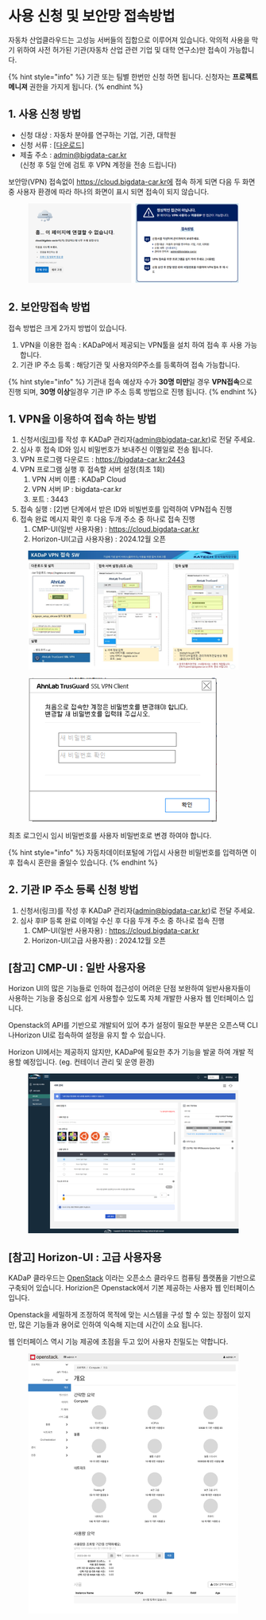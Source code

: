 # 사용 신청 및  보안망 접속방법

자동차 산업클라우드는 고성능 서버들의 집합으로 이루어져 있습니다. 악의적 사용을 막기 위하여 사전 허가된 기관(자동차 산업 관련 기업 및 대학 연구소)만 접속이 가능합니다.&#x20;

{% hint style="info" %}
기관 또는 팀별 한번만 신청 하면 됩니다. 신청자는 **프로젝트 메니져** 권한을 가지게 됩니다.&#x20;
{% endhint %}

## 1. 사용 신청 방법&#x20;

* 신청 대상 : 자동차 분야를 연구하는 기업, 기관, 대학원
* 신청 서류 : [\[다운로드\]](https://katech2021.sharepoint.com/:t:/s/DataEngineering\_Team/EVgdqdQ6oyhKsTuAuoQbpGYBDRQHu4QipgBY62Bcuf-E-g?e=GDYINY)
* 제출 주소 : admin@bigdata-car.kr \
  (신청  후 5일 안에 검토 후 VPN 계정을 전송 드립니다)

보안망(VPN) 접속없이 https://cloud.bigdata-car.kr에 접속 하게 되면 다음 두 화면 중  사용자 환경에 따라 하나의 화면이 표시 되면 접속이 되지 않습니다.&#x20;

<figure><img src="../../.gitbook/assets/image (4).png" alt=""><figcaption></figcaption></figure>

## 2. 보안망접속 방법

접속 방법은 크게 2가지 방법이 있습니다.&#x20;

1. VPN을 이용한 접속 : KADaP에서 제공되는 VPN툴을 설치 하여 접속 후 사용 가능합니다.&#x20;
2. 기관 IP 주소 등록  : 해당기관 및 사용자의P주소를 등록하여 접속 가능합니다.&#x20;

{% hint style="info" %}
기관내 접속 예상자 수가  **30명 미만**일 경우 **VPN접속**으로 진행 되며, **30명 이상**일경우 기관 IP 주소 등록 방법으로 진행 됩니다.&#x20;
{% endhint %}

## 1. VPN을 이용하여 접속 하는 방법&#x20;

1. 신청서([링크](https://katech2021.sharepoint.com/:t:/s/DataEngineering\_Team/EVgdqdQ6oyhKsTuAuoQbpGYBDRQHu4QipgBY62Bcuf-E-g?e=GDYINY))를 작성 후 KADaP 관리자(admin@bigdata-car.kr)로 전달 주세요.&#x20;
2. 심사 후 접속 ID와 임시 비밀번호가 보내주신 이멜일로 전송 됩니다.&#x20;
3. VPN 프로그램 다운로드 : https://bigdata-car.kr:2443
4. VPN 프로그램 실행 후 접속할 서버 설정(최초 1회)&#x20;
   1. VPN 서버 이름 : KADaP Cloud
   2. VPN 서버 IP : bigdata-car.kr
   3. 포트 : 3443
5. 접속 실행 : \[2]번 단계에서 받은 ID와 비빌번호를 입력하여 VPN접속 진행&#x20;
6. 접속 완료 메시지 확인 후 다음 두개 주소 중 하나로 접속 진행&#x20;
   1. CMP-UI(일반 사용자용) : https://cloud.bigdata-car.kr
   2. Horizon-UI(고급 사용자용) : 2024.12월 오픈

<figure><img src="../../.gitbook/assets/image (1) (1) (1) (1) (1) (1) (1) (1).png" alt=""><figcaption></figcaption></figure>

<figure><img src="../../.gitbook/assets/image (20).png" alt=""><figcaption></figcaption></figure>

최초 로그인시 임시 비밀번호를 사용자 비밀번호로 변경 하여야 합니다.&#x20;

{% hint style="info" %}
자동차데이터포털에 가입시 사용한 비밀번호를 입력하면 이후 접속시 혼란을 줄일수 있습니다.&#x20;
{% endhint %}



## 2. 기관 IP 주소 등록 신청 방법&#x20;

1. 신청서(링크)를 작성 후 KADaP 관리자(admin@bigdata-car.kr)로 전달 주세요.&#x20;
2. 심사  후IP 등록 완료 이메일 수신  후 다음 두개 주소 중 하나로 접속 진행&#x20;
   1. CMP-UI(일반 사용자용) : https://cloud.bigdata-car.kr
   2. Horizon-UI(고급 사용자용) : 2024.12월 오픈

##

## \[참고] CMP-UI : 일반 사용자용

Horizon UI의 많은 기능들로 인하여 접근성이 어려운 단점 보완하여 일반사용자들이 사용하는 기능을 중심으로 쉽게 사용할수 있도록 자체 개발한 사용자 웹 인터페이스 입니다.

Openstack의 API를 기반으로 개발되어 있어 추가 설정이 필요한 부분은 오픈스택 CLI나Horizon UI로 접속하여 설정을 유지 할  수 있습니다.&#x20;

Horizon UI에서는 제공하지 않지만, KADaP에 필요한 추가 기능을 발굴 하여 개발 적용할 예정입니다. (eg. 컨테이너 관리 및 운영 환경)&#x20;

<figure><img src="../../.gitbook/assets/image (12).png" alt=""><figcaption></figcaption></figure>

## \[참고] Horizon-UI  : 고급 사용자용&#x20;

KADaP 클라우드는 [OpenStack](https://www.openstack.org/) 이라는 오픈소스 클라우드 컴퓨팅 플랫폼을 기반으로 구축되어 있습니다. Horizion은 Openstack에서 기본 제공하는 사용자 웹 인터페이스 입니다.&#x20;

Openstack을 세밀하게 조정하여 목적에 맞는 시스템을 구성 할 수 있는 장점이 있지만, 많은 기능들과 용어로 인하여 익숙해 지는데 시간이 소요 됩니다.&#x20;

웹 인터페이스  역시 기능 제공에 초점을 두고 있어 사용자 친밀도는 약합니다.&#x20;

<figure><img src="../../.gitbook/assets/image (2) (1) (1) (1) (1) (1) (1).png" alt=""><figcaption></figcaption></figure>





